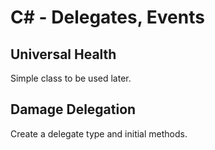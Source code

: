 # C# - Delegates, Events

## Universal Health
Simple class to be used later.

## Damage Delegation
Create a delegate type and initial methods.
